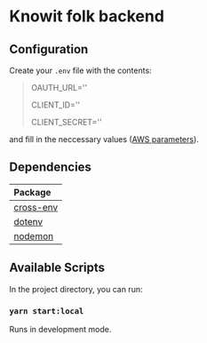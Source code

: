 # Knowit folk backend

## Configuration

Create your `.env` file with the contents:

> OAUTH_URL=''
>
> CLIENT_ID=''
>
> CLIENT_SECRET=''

and fill in the neccessary values ([AWS parameters](https://console.aws.amazon.com/systems-manager/parameters/)).

## Dependencies

| Package |
|:-|
| [cross-env](https://www.npmjs.com/package/cross-env) |
| [dotenv](https://www.npmjs.com/package/dotenv) |
| [nodemon](https://www.npmjs.com/package/nodemon) |

## Available Scripts

In the project directory, you can run:

### `yarn start:local`

Runs in development mode.
